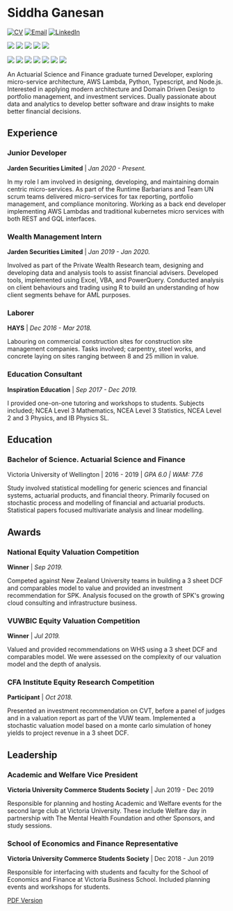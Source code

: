# Siddha Ganesan


[![CV](https://img.shields.io/badge/CV-PDF%20Version-informational?style=flat&logo=notion&logoColor=white&color=white)](/pdfs/Siddha_Ganesan.pdf)
[![Email](https://img.shields.io/badge/Contact-siddha.ganesan@gmail.com-informational?style=flat&logo=gmail&logoColor=white&color=darkgreen)](mailto:siddha.ganesan@gmail.cm)
[![LinkedIn](https://img.shields.io/badge/Contact-Siddha%20Ganesan-informational?style=flat&logo=linkedin&logoColor=white&color=darkgreen)](https://www.linkedin.com/in/siddha-ganesan-45a612151/)

![](https://img.shields.io/badge/Code-Python-informational?style=flat&logo=python&logoColor=white&color=blue)
![](https://img.shields.io/badge/Code-Pandas-informational?style=flat&logo=pandas&logoColor=white&color=blue)
![](https://img.shields.io/badge/Code-Typescript-informational?style=flat&logo=typescript&logoColor=white&color=blue)
![](https://img.shields.io/badge/Code-TS%20Node-informational?style=flat&logo=ts-node&logoColor=white&color=blue)
![](https://img.shields.io/badge/Code-Clojure-informational?style=flat&logo=clojure&logoColor=white&color=blue)

![](https://img.shields.io/badge/Tools-AWS%20Lambda-informational?style=flat&logo=amazon-aws&logoColor=white&color=yellow)
![](https://img.shields.io/badge/Tools-Flask-informational?style=flat&logo=flask&logoColor=white&color=yellow)
![](https://img.shields.io/badge/Tools-DynamoDB-informational?style=flat&logo=amazon-dynamodb&logoColor=white&color=yellow)
![](https://img.shields.io/badge/Tools-S3-informational?style=flat&logo=amazon-s3&logoColor=white&color=yellow)
![](https://img.shields.io/badge/Tools-PostgreSQL-informational?style=flat&logo=postgresql&logoColor=white&color=yellow)
![](https://img.shields.io/badge/Tools-GraphQL-informational?style=flat&logo=graphql&logoColor=white&color=yellow)
![](https://img.shields.io/badge/Tools-MSSQL-informational?style=flat&logo=microsoft-sql-server&logoColor=white&color=yellow)

An Actuarial Science and Finance graduate turned Developer, exploring micro-service architecture, AWS Lambda, Python, Typescript, and Node.js. Interested in applying modern architecture and Domain Driven Design to portfolio management, and investment services. Dually passionate about data and analytics to develop better software and draw insights to make better financial decisions.

Experience
---

### Junior Developer

**Jarden Securities Limited** | *Jan 2020 - Present.*

In my role I am involved in designing, developing, and maintaining domain centric micro-services. As part of the Runtime Barbarians and Team UN scrum teams delivered micro-services for tax reporting, portfolio management, and compliance monitoring. Working as a back end developer implementing AWS Lambdas and traditional kubernetes micro services with both REST and GQL interfaces.

### Wealth Management Intern

**Jarden Securities Limited** | *Jan 2019 - Jan 2020.*

Involved as part of the Private Wealth Research team, designing and developing data and analysis tools to assist financial advisers. Developed tools, implemented using Excel, VBA, and PowerQuery. Conducted analysis on client behaviours and trading using R  to build an understanding of how client segments behave for AML purposes.

### Laborer

**HAYS** | *Dec 2016 - Mar 2018.*

Labouring on commercial construction sites for construction site management companies. Tasks involved; carpentry, steel works, and concrete laying on sites ranging between 8 and 25 million in value.

### Education Consultant

**Inspiration Education** | *Sep 2017 - Dec 2019.*

I provided one-on-one tutoring and workshops to students. Subjects included; NCEA Level 3 Mathematics, NCEA Level 3 Statistics, NCEA Level 2 and 3 Physics, and IB Physics SL.

## Education

### **Bachelor of Science. Actuarial Science and Finance**

Victoria University of Wellington | 2016 - 2019 | *GPA 6.0 | WAM: 77.6*

Study involved statistical modelling for generic sciences and financial systems, actuarial products, and financial theory. Primarily focused on stochastic process and modelling of financial and actuarial products. Statistical papers focused multivariate analysis and linear modelling.

Awards
---

### National Equity Valuation Competition

**Winner** | *Sep 2019.*

Competed against New Zealand University teams in building a 3 sheet DCF and comparables model to value and provided an investment recommendation for SPK. Analysis focused on the growth of SPK's growing cloud consulting and infrastructure business.

### VUWBIC Equity Valuation Competition

**Winner** | *Jul 2019.*

Valued and provided recommendations on WHS using a 3 sheet DCF and comparables model. We were assessed on the complexity of our valuation model and the depth of analysis.

### CFA Institute Equity Research Competition

**Participant** | *Oct 2018.*

Presented an investment recommendation on CVT, before a panel of judges and in a valuation report as part of the VUW team. Implemented a stochastic valuation model based on a monte carlo simulation of honey yields to project revenue in a 3 sheet DCF.


Leadership
---

### Academic and Welfare Vice President

**Victoria University Commerce Students Society** | Jun 2019 - Dec 2019

Responsible for planning and hosting Academic and Welfare events for the second large club at Victoria University. These include Welfare day in partnership with The Mental Health Foundation and other Sponsors, and study sessions.

### School of Economics and Finance Representative

**Victoria University Commerce Students Society** | Dec 2018 - Jun 2019

Responsible for interfacing with students and faculty for the School of Economics and Finance at Victoria Business School. Included planning events and workshops for students.

[PDF Version](/pdfs/Siddha_Ganesan.pdf)
